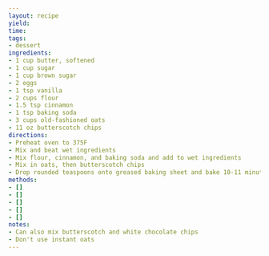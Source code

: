```yaml
---
layout: recipe
yield: 
time: 
tags:
- dessert
ingredients:
- 1 cup butter, softened
- 1 cup sugar
- 1 cup brown sugar
- 2 eggs
- 1 tsp vanilla
- 2 cups flour
- 1.5 tsp cinnamon
- 1 tsp baking soda
- 3 cups old-fashioned oats
- 11 oz butterscotch chips
directions:
- Preheat oven to 375F
- Mix and beat wet ingredients
- Mix flour, cinnamon, and baking soda and add to wet ingredients
- Mix in oats, then butterscotch chips
- Drop rounded teaspoons onto greased baking sheet and bake 10-11 minutes
methods:
- []
- []
- []
- []
- []
notes:
- Can also mix butterscotch and white chocolate chips
- Don't use instant oats
---
```

